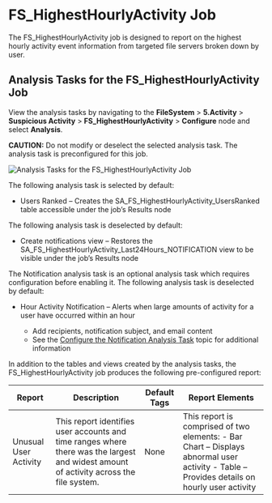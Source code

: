 # FS_HighestHourlyActivity Job

The FS_HighestHourlyActivity job is designed to report on the highest hourly activity event
information from targeted file servers broken down by user.

## Analysis Tasks for the FS_HighestHourlyActivity Job

View the analysis tasks by navigating to the **FileSystem** > **5.Activity** > **Suspicious
Activity** > **FS_HighestHourlyActivity** > **Configure** node and select **Analysis**.

**CAUTION:** Do not modify or deselect the selected analysis task. The analysis task is
preconfigured for this job.

![Analysis Tasks for the FS_HighestHourlyActivity Job](/img/product_docs/accessanalyzer/solutions/filesystem/activity/suspiciousactivity/highesthourlyactivityanalysis.webp)

The following analysis task is selected by default:

- Users Ranked – Creates the SA_FS_HighestHourlyActivity_UsersRanked table accessible under the
  job’s Results node

The following analysis task is deselected by default:

- Create notifications view – Restores the SA_FS_HighestHourlyActivity_Last24Hours_NOTIFICATION view
  to be visible under the job’s Results node

The Notification analysis task is an optional analysis task which requires configuration before
enabling it. The following analysis task is deselected by default:

- Hour Activity Notification – Alerts when large amounts of activity for a user have occurred within
  an hour

  - Add recipients, notification subject, and email content
  - See the
    [Configure the Notification Analysis Task](/docs/accessanalyzer/12.0/solutions/file-system/activity/forensics/fs_deletions.md#configure-the-notification-analysis-task)
    topic for additional information

In addition to the tables and views created by the analysis tasks, the FS_HighestHourlyActivity job
produces the following pre-configured report:

| Report                | Description                                                                                                                            | Default Tags | Report Elements                                                                                                                            |
| --------------------- | -------------------------------------------------------------------------------------------------------------------------------------- | ------------ | ------------------------------------------------------------------------------------------------------------------------------------------ |
| Unusual User Activity | This report identifies user accounts and time ranges where there was the largest and widest amount of activity across the file system. | None         | This report is comprised of two elements: - Bar Chart – Displays abnormal user activity - Table – Provides details on hourly user activity |
